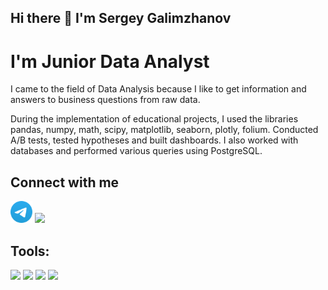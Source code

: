## Hi there 👋 I'm Sergey Galimzhanov

# I'm Junior Data Analyst
I came to the field of Data Analysis because I like to get information and answers to business questions from raw data. 

During the implementation of educational projects, I used the libraries pandas, numpy, math, scipy, matplotlib, seaborn, plotly, folium. Conducted A/B tests, tested hypotheses and built dashboards. I also worked with databases and performed various queries using PostgreSQL.

## Connect with me
<a href="https://t.me/SergeyDN2"><img src="https://github.com/badges/shields/blob/master/logo/telegram.svg" height=35></a>
<a href="mailto:sagalim75@gmail.com"><img src="https://www.svgrepo.com/show/349378/gmail.svg" height=35></a>

## Tools:
<p>
  <img src="https://www.svgrepo.com/show/452091/python.svg" height=35>
  <img src="https://www.svgrepo.com/show/354200/postgresql.svg" height=35>
  <img src="https://www.svgrepo.com/show/303251/mysql-logo.svg" height=35>
  <img src="https://www.svgrepo.com/show/354428/tableau-icon.svg" height=35>
</p>
